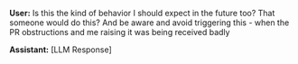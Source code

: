 **User:**
Is this the kind of behavior I should expect in the future too? That someone would do this? And be aware and avoid triggering this - when the PR obstructions and me raising it was being received badly 

**Assistant:**
[LLM Response]


